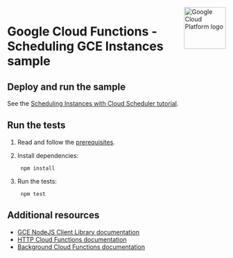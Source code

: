 <img src="https://avatars2.githubusercontent.com/u/2810941?v=3&s=96" alt="Google Cloud Platform logo" title="Google Cloud Platform" align="right" height="96" width="96"/>

# Google Cloud Functions - Scheduling GCE Instances sample

## Deploy and run the sample

See the [Scheduling Instances with Cloud Scheduler tutorial][tutorial].

[tutorial]: https://cloud.google.com/scheduler/docs/scheduling-instances-with-cloud-scheduler

## Run the tests

1. Read and follow the [prerequisites](../../#how-to-run-the-tests).

1. Install dependencies:

        npm install

1. Run the tests:

        npm test

## Additional resources

* [GCE NodeJS Client Library documentation][compute_nodejs_docs]
* [HTTP Cloud Functions documentation][http_functions_docs]
* [Background Cloud Functions documentation][background_functions_docs]

[compute_nodejs_docs]: https://cloud.google.com/compute/docs/tutorials/nodejs-guide
[http_functions_docs]: https://cloud.google.com/functions/docs/writing/http
[background_functions_docs]: https://cloud.google.com/functions/docs/writing/background

